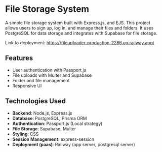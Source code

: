 # File Storage System

A simple file storage system built with Express.js, and EJS. This project allows users to sign up, log in, and manage their files and folders. It uses PostgreSQL for data storage and integrates with Supabase for file storage.

Link to deployment: https://fileuploader-production-2286.up.railway.app/

## Features

- User authentication with Passport.js
- File uploads with Multer and Supabase
- Folder and file management
- Responsive UI

## Technologies Used

- **Backend**: Node.js, Express.js
- **Database**: PostgreSQL, Prisma ORM
- **Authentication**: Passport.js (Local strategy)
- **File Storage**: Supabase, Multer
- **Styling**: CSS
- **Session Management**: express-session
- **Deployment (paas)**: Railway (app server, postgresql server)
